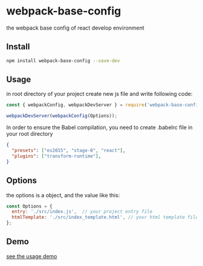 # webpack-base-config
the webpack base config of react develop environment

## Install

```bash
npm install webpack-base-config --save-dev
```

## Usage

in root directory of your project create new js file and write following code:

```js
const { webpackConfig, webpackDevServer } = require('webpack-base-config');

webpackDevServer(webpackConfig(Options));
```

In order to ensure the Babel compilation, you need to create .babelrc file in your root directory

```json
{
  "presets": ["es2015", "stage-0", "react"],
  "plugins": ["transform-runtime"],
}

```

## Options
the options is a object, and the value like this:

```js
const Options = {
  entry: './src/index.js',  // your project entry file
  htmlTemplate: './src/index_template.html', // your html template file
};
```

## Demo

[see the usage demo](https://github.com/AllenZeng/webpack-base-config/blob/master/example/README.md)
